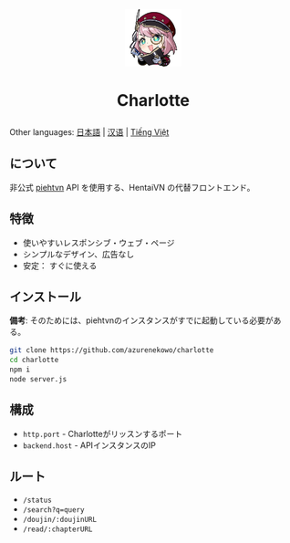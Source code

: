 <p align="center">
    <img src="./assets/img/Charlotte_Icon.png" style="width: 20%">
</p>    

# <p align="center">Charlotte</p>   

Other languages: [日本語](./README.ja-JP.md) | [汉语](./README.zh-CN.md) | [Tiếng Việt](./README.vi-VN.md)

## について
非公式 [piehtvn](https://github.com/4pii4/piehtvn) API を使用する、HentaiVN の代替フロントエンド。

## 特徴
- 使いやすいレスポンシブ・ウェブ・ページ
- シンプルなデザイン、広告なし
- 安定： すぐに使える

## インストール
**備考**: そのためには、piehtvnのインスタンスがすでに起動している必要がある。
```bash
git clone https://github.com/azurenekowo/charlotte
cd charlotte
npm i
node server.js
```

## 構成
- `http.port` - Charlotteがリッスンするポート
- `backend.host` - APIインスタンスのIP

## ルート
- `/status`
- `/search?q=query`
- `/doujin/:doujinURL`
- `/read/:chapterURL`